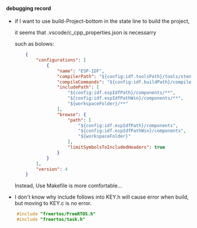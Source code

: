 #### debugging record

+ if I want to use build-Project-bottom in the state line to build the project,

    it seems that .vscode/c_cpp_properties.json is necessarry

    such as bolows:

    ``` json
        {
            "configurations": [
                {
                    "name": "ESP-IDF",
                    "compilerPath": "${config:idf.toolsPath}/tools/xtensa-esp-elf/esp-14.2.0_20241119/xtensa-esp-elf/bin/xtensa-esp32-elf-gcc",
                    "compileCommands": "${config:idf.buildPath}/compile_commands.json",
                    "includePath": [
                        "${config:idf.espIdfPath}/components/**",
                        "${config:idf.espIdfPathWin}/components/**",
                        "${workspaceFolder}/**"
                    ],
                    "browse": {
                        "path": [
                            "${config:idf.espIdfPath}/components",
                            "${config:idf.espIdfPathWin}/components",
                            "${workspaceFolder}"
                        ],
                        "limitSymbolsToIncludedHeaders": true
                    }
                }
            ],
            "version": 4
        }

    ```

    Instead, Use Makefile is more comfortable...


+ I don't know why include follows into KEY.h will cause error when build, but moving to KEY.c is no error.
    
```cpp
    #include "freertos/FreeRTOS.h"
    #include "freertos/task.h"
```